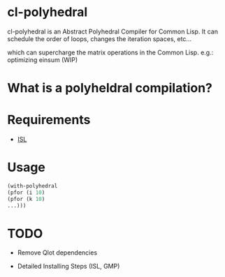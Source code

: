 
# cl-polyhedral

cl-polyhedral is an Abstract Polyhedral Compiler for Common Lisp. It can schedule the order of loops, changes the iteration spaces, etc...

which can supercharge the matrix operations in the Common Lisp. e.g.: optimizing einsum (WIP)

# What is a polyheldral compilation?

# Requirements

- [ISL](https://github.com/Meinersbur/isl)

# Usage

```lisp
(with-polyhedral
(pfor (i 10)
(pfor (k 10)
...)))
```

# TODO

- Remove Qlot dependencies

- Detailed Installing Steps (ISL, GMP)

